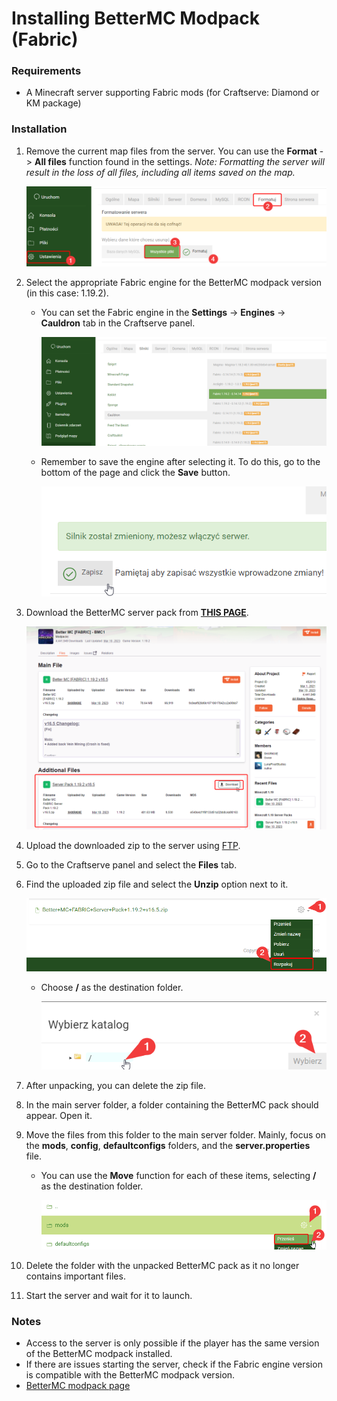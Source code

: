# Installing BetterMC Modpack (Fabric)

### Requirements

* A Minecraft server supporting Fabric mods (for Craftserve: Diamond or KM package)

### Installation

1. Remove the current map files from the server. You can use the **Format** -> **All files** function found in the settings.
*Note: Formatting the server will result in the loss of all files, including all items saved on the map.*

    ![image](img/bettermc/format.png)
2. Select the appropriate Fabric engine for the BetterMC modpack version (in this case: 1.19.2).
   - You can set the Fabric engine in the **Settings** -> **Engines** -> **Cauldron** tab in the Craftserve panel.
   
     ![image](img/bettermc/select_engine.png)
   - Remember to save the engine after selecting it. To do this, go to the bottom of the page and click the **Save** button.
   
     ![image](img/bettermc/save_engine.png)
3. Download the BetterMC server pack from [**THIS PAGE**](https://www.curseforge.com/minecraft/modpacks/better-mc-fabric/files).

    ![image](img/bettermc/download_serverpack.png)
4. Upload the downloaded zip to the server using [FTP](ftp.md).
5. Go to the Craftserve panel and select the **Files** tab.
6. Find the uploaded zip file and select the **Unzip** option next to it.

    ![image](img/bettermc/unzip.png)
    - Choose **/** as the destination folder.

      ![image](img/bettermc/operation_destination.png)
7. After unpacking, you can delete the zip file.
8. In the main server folder, a folder containing the BetterMC pack should appear. Open it.
9. Move the files from this folder to the main server folder. Mainly, focus on the **mods**, **config**, **defaultconfigs** folders, and the **server.properties** file.
    - You can use the **Move** function for each of these items, selecting **/** as the destination folder.

      ![image](img/bettermc/move.png)
10. Delete the folder with the unpacked BetterMC pack as it no longer contains important files.
11. Start the server and wait for it to launch.

### Notes
- Access to the server is only possible if the player has the same version of the BetterMC modpack installed.
- If there are issues starting the server, check if the Fabric engine version is compatible with the BetterMC modpack version.
- [BetterMC modpack page](https://www.curseforge.com/minecraft/modpacks/better-mc-fabric)
